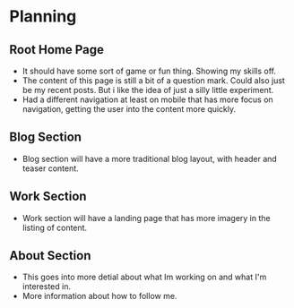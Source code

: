 # Planning

## Root Home Page
- It should have some sort of game or fun thing. Showing my skills off.
- The content of this page is still a bit of a question mark. Could also just be my recent posts. But i like the idea of just a silly little experiment.
- Had a different navigation at least on mobile that has more focus on navigation, getting the user into the content more quickly.

## Blog Section
- Blog section will have a more traditional blog layout, with header and teaser content.

## Work Section
- Work section will have a landing page that has more imagery in the listing of content.

## About Section
- This goes into more detial about what Im working on and what I'm interested in.
- More information about how to follow me.
